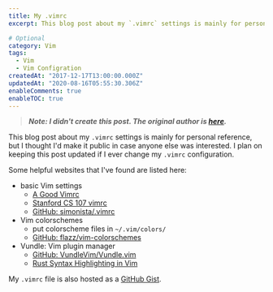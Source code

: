 ```yaml
---
title: My .vimrc
excerpt: This blog post about my `.vimrc` settings is mainly for personal reference, but I thought I'd make it public in case anyone else was interested. I plan on keeping this post updated if I ever change my `.vimrc` configuration.

# Optional
category: Vim
tags: 
  - Vim
  - Vim Configration
createdAt: "2017-12-17T13:00:00.000Z"
updatedAt: "2020-08-16T05:55:30.306Z"
enableComments: true
enableTOC: true
---
```


> **_Note: I didn't create this post. The original author is [here](https://github.com/chrisyeh96/chrisyeh96.github.io)._**

This blog post about my `.vimrc` settings is mainly for personal reference, but I thought I'd make it public in case anyone else was interested. I plan on keeping this post updated if I ever change my `.vimrc` configuration.

Some helpful websites that I've found are listed here:

- basic Vim settings
  - [A Good Vimrc](https://dougblack.io/words/a-good-vimrc.html)
  - [Stanford CS 107 vimrc](https://web.stanford.edu/class/cs107/resources/sample_vimrc)
  - [GitHub: simonista/.vimrc](https://gist.github.com/simonista/8703722)
- Vim colorschemes
  - put colorscheme files in `~/.vim/colors/`
  - [GitHub: flazz/vim-colorschemes](https://github.com/flazz/vim-colorschemes)
- Vundle: Vim plugin manager
  - [GitHub: VundleVim/Vundle.vim](https://github.com/VundleVim/Vundle.vim)
  - [Rust Syntax Highlighting in Vim](https://tfahl.com/blog/html/2015/11/20/rust_syntax_highlighting_in_vim.html)

My `.vimrc` file is also hosted as a [GitHub Gist](https://gist.github.com/chrisyeh96/5d4479dee77e4b04786e9bc71f43967c).
